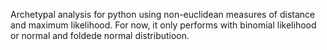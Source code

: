Archetypal analysis for python using non-euclidean measures of distance and maximum likelihood. For now, it only performs with binomial likelihood or normal and foldede normal distributioon.
